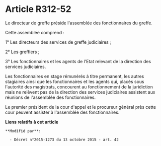 # Article R312-52

Le directeur de greffe préside l'assemblée des fonctionnaires du greffe. 

Cette assemblée comprend : 

1° Les  directeurs des services de greffe judiciaires ; 

2° Les greffiers ; 

3° Les fonctionnaires et les agents de l'Etat relevant de la direction des services judiciaires. 

Les fonctionnaires en stage rémunérés à titre permanent, les autres stagiaires ainsi que les fonctionnaires et les agents
qui, placés sous l'autorité des magistrats, concourent au fonctionnement de la juridiction mais ne relèvent pas de la
direction des services judiciaires assistent aux réunions de l'assemblée des fonctionnaires. 

Le premier président de la cour d'appel et le procureur général près cette cour peuvent assister à l'assemblée des
fonctionnaires.

**Liens relatifs à cet article**

	**Modifié par**:

	  - Décret n°2015-1273 du 13 octobre 2015 - art. 42
